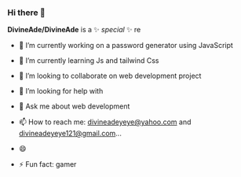 ### Hi there 👋


**DivineAde/DivineAde** is a ✨ _special_ ✨ re



- 🔭 I’m currently working on a password generator using JavaScript

- 🌱 I’m currently learning Js and tailwind Css
- 👯 I’m looking to collaborate on web development project
- 🤔 I’m looking for help with 
- 💬 Ask me about web development
- 📫 How to reach me: divineadeyeye@yahoo.com and divineadeyeye121@gmail.com...
- 😄 
- ⚡ Fun fact: gamer

